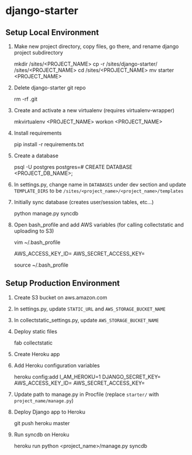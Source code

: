 django-starter
==============

## Setup Local Environment
1.  Make new project directory, copy files, go there, and rename django project subdirectory

    mkdir /sites/<PROJECT_NAME>
    cp -r /sites/django-starter/ /sites/<PROJECT_NAME>
    cd /sites/<PROJECT_NAME>
    mv starter <PROJECT_NAME>

2.  Delete django-starter git repo

    rm -rf .git

3.  Create and activate a new virtualenv (requires virtualenv-wrapper)

    mkvirtualenv <PROJECT_NAME>
    workon <PROJECT_NAME>

4.  Install requirements

    pip install -r requirements.txt

5.  Create a database

    psql -U postgres
    postgres=# CREATE DATABASE <PROJECT_DB_NAME>;

6.  In settings.py, change name in `DATABASES` under dev section and update `TEMPLATE_DIRS` to be `/sites/<project_name>/<project_name>/templates`

7.  Initially sync database (creates user/session tables, etc...)

    python manage.py syncdb

8.  Open bash_profile and add AWS variables (for calling collectstatic and uploading to S3)
    
    vim ~/.bash_profile

    AWS_ACCESS_KEY_ID=<aws id>
    AWS_SECRET_ACCESS_KEY=<aws secret>

    source ~/.bash_profile


## Setup Production Environment
1.  Create S3 bucket on aws.amazon.com

2.  In settings.py, update `STATIC_URL` and `AWS_STORAGE_BUCKET_NAME`

3.  In collectstatic_settings.py, update `AWS_STORAGE_BUCKET_NAME`

4.  Deploy static files
    
    fab collectstatic

5.  Create Heroku app

6.  Add Heroku configuration variables

    heroku config:add I_AM_HEROKU=1 DJANGO_SECRET_KEY=<some crazy string> AWS_ACCESS_KEY_ID=<aws key> AWS_SECRET_ACCESS_KEY=<aws secret>

7.  Update path to manage.py in Procfile (replace `starter/` with `project_name/manage.py`)

8.  Deploy Django app to Heroku

    git push heroku master

9.  Run syncdb on Heroku

    heroku run python <project_name>/manage.py syncdb
